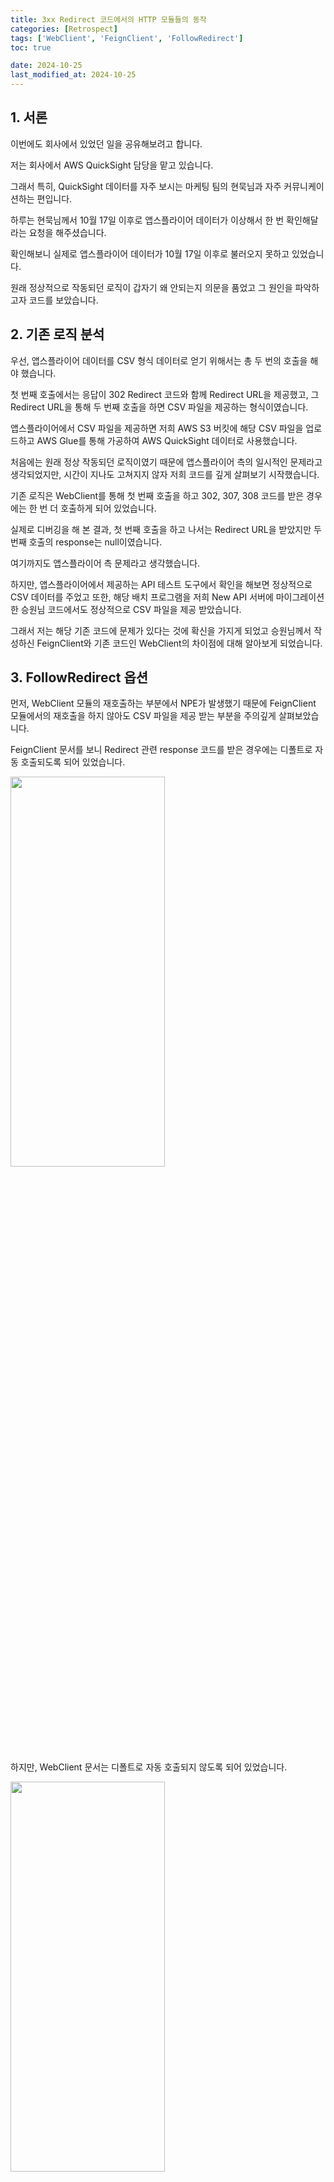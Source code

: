 ```yaml
---
title: 3xx Redirect 코드에서의 HTTP 모듈들의 동작
categories: [Retrospect]
tags: ['WebClient', 'FeignClient', 'FollowRedirect']
toc: true

date: 2024-10-25
last_modified_at: 2024-10-25
---
```


## 1. 서론

이번에도 회사에서 있었던 일을 공유해보려고 합니다.

저는 회사에서 AWS QuickSight 담당을 맡고 있습니다.

그래서 특히, QuickSight 데이터를 자주 보시는 마케팅 팀의 현묵님과 자주 커뮤니케이션하는 편입니다.

하루는 현묵님께서 10월 17일 이후로 앱스플라이어 데이터가 이상해서 한 번 확인해달라는 요청을 해주셨습니다.

확인해보니 실제로 앱스플라이어 데이터가 10월 17일 이후로 불러오지 못하고 있었습니다.

원래 정상적으로 작동되던 로직이 갑자기 왜 안되는지 의문을 품었고 그 원인을 파악하고자 코드를 보았습니다.

## 2. 기존 로직 분석

우선, 앱스플라이어 데이터를 CSV 형식 데이터로 얻기 위해서는 총 두 번의 호출을 해야 했습니다.

첫 번째 호출에서는 응답이 302 Redirect 코드와 함께 Redirect URL을 제공했고, 그 Redirect URL을 통해 두 번째 호출을 하면 CSV 파일을 제공하는 형식이였습니다.

앱스플라이어에서 CSV 파일을 제공하면 저희 AWS S3 버킷에 해당 CSV 파일을 업로드하고 AWS Glue를 통해 가공하여 AWS QuickSight 데이터로 사용했습니다.

처음에는 원래 정상 작동되던 로직이였기 때문에 앱스플라이어 측의 일시적인 문제라고 생각되었지만, 시간이 지나도 고쳐지지 않자 저희 코드를 깊게 살펴보기 시작했습니다.

기존 로직은 WebClient를 통해 첫 번째 호출을 하고 302, 307, 308 코드를 받은 경우에는 한 번 더 호출하게 되어 있었습니다.

실제로 디버깅을 해 본 결과, 첫 번째 호출을 하고 나서는 Redirect URL을 받았지만 두 번째 호출의 response는 null이였습니다.

여기까지도 앱스플라이어 측 문제라고 생각했습니다.

하지만, 앱스플라이어에서 제공하는 API 테스트 도구에서 확인을 해보면 정상적으로 CSV 데이터를 주었고 또한, 해당 배치 프로그램을 저희 New API 서버에 마이그레이션한 승원님 코드에서도 정상적으로 CSV 파일을 제공 받았습니다.

그래서 저는 해당 기존 코드에 문제가 있다는 것에 확신을 가지게 되었고 승원님께서 작성하신 FeignClient와 기존 코드인 WebClient의 차이점에 대해 알아보게 되었습니다.

## 3. FollowRedirect 옵션

먼저, WebClient 모듈의 재호출하는 부분에서 NPE가 발생했기 때문에 FeignClient 모듈에서의 재호출을 하지 않아도 CSV 파일을 제공 받는 부분을 주의깊게 살펴보았습니다.

FeignClient 문서를 보니 Redirect 관련 response 코드를 받은 경우에는 디폴트로 자동 호출되도록 되어 있었습니다.

<div class="div-post-img">
  <img src="{{ site.url }}/assets/img/retrospect/feignClient.png" width="70%" height="40%" />
</div>

하지만, WebClient 문서는 디폴트로 자동 호출되지 않도록 되어 있었습니다.

<div class="div-post-img">
  <img src="{{ site.url }}/assets/img/retrospect/webClient.png" width="70%" height="40%" />
</div>

그래서 FeignClient와 동일하게 해당 옵션을 다음과 같이 활성화했습니다. 

```java
  // DataBufferLimitException 관련 처리
  ExchangeStrategies strategies = ExchangeStrategies.builder().codecs(configurer -> configurer.defaultCodecs().maxInMemorySize(-1)).build();

  // WebClient 설정
  WebClient webClient = WebClient.builder()
                                 .baseUrl(uri)
                                 .clientConnector(new ReactorClientHttpConnector(
                                    HttpClient.create().followRedirect(true) // 3xx Redirect 응답 코드 재 호출 활성화
                                 ))
                                 .exchangeStrategies(strategies)
                                 .build();
```

그리고 기존에 302, 307, 308 코드를 받은 경우 재호출하는 로직을 삭제했더니 정상적으로 CSV 파일을 제공 받았습니다.

사실 문제는 해결했지만, 아직까지도 10월 17일 이전까지 잘 동작하던 코드인데 왜 갑자기 되지 않는지는 이유를 잘 모르겠습니다. (앱스플라이어가 진짜 뭔가 수정을 한건지....)

## 참고

* [FeignClient 문서](https://docs.spring.io/spring-cloud-openfeign/docs/current/reference/html/appendix.html)

* [WebClient 문서](https://docs.spring.io/spring-framework/reference/web/webflux-webclient/client-builder.html#webflux-client-builder-jdk-httpclient)
